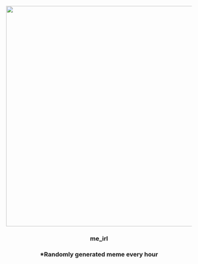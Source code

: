 <p align="center">
        <img src="https://i.redd.it/3uli07pea9691.jpg" width="600" height="600">
        </p>
        <h3 align="center">me_irl</h3>
        <h3 align="center">*Randomly generated meme every hour</h3>
    